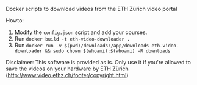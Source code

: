 Docker scripts to download videos from the ETH Zürich video portal  
  
Howto:  
1) Modify the `config.json` script and add your courses.  
2) Run `docker build -t eth-video-downloader .`  
3) Run `docker run -v $(pwd)/downloads:/app/downloads eth-video-downloader && sudo chown $(whoami):$(whoami) -R downloads`
  
Disclaimer: This software is provided as is. Only use it if you're allowed to save the videos on your hardware by ETH Zürich (http://www.video.ethz.ch/footer/copyright.html)